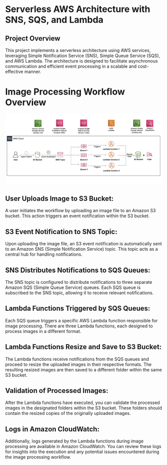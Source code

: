 # Serverless AWS Architecture with SNS, SQS, and Lambda

## Project Overview

This project implements a serverless architecture using AWS services, leveraging Simple Notification Service (SNS), Simple Queue Service (SQS), and AWS Lambda. The architecture is designed to facilitate asynchronous communication and efficient event processing in a scalable and cost-effective manner.

# Image Processing Workflow Overview

![Image Processing Workflow Overview](Overview.jpg)

## User Uploads Image to S3 Bucket:

A user initiates the workflow by uploading an image file to an Amazon S3 bucket. This action triggers an event notification within the S3 bucket.

## S3 Event Notification to SNS Topic:

Upon uploading the image file, an S3 event notification is automatically sent to an Amazon SNS (Simple Notification Service) topic. This topic acts as a central hub for handling notifications.

## SNS Distributes Notifications to SQS Queues:

The SNS topic is configured to distribute notifications to three separate Amazon SQS (Simple Queue Service) queues. Each SQS queue is subscribed to the SNS topic, allowing it to receive relevant notifications.

## Lambda Functions Triggered by SQS Queues:

Each SQS queue triggers a specific AWS Lambda function responsible for image processing. There are three Lambda functions, each designed to process images in a different format.

## Lambda Functions Resize and Save to S3 Bucket:

The Lambda functions receive notifications from the SQS queues and proceed to resize the uploaded images in their respective formats. The resulting resized images are then saved to a different folder within the same S3 bucket.

## Validation of Processed Images:

After the Lambda functions have executed, you can validate the processed images in the designated folders within the S3 bucket. These folders should contain the resized copies of the originally uploaded images.

## Logs in Amazon CloudWatch:

Additionally, logs generated by the Lambda functions during image processing are available in Amazon CloudWatch. You can review these logs for insights into the execution and any potential issues encountered during the image processing workflow.

